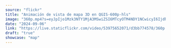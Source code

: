 ```yaml
---
source: "flickr"
title: "Animación de vista de mapa 3D en QGIS-600p-hls"
image: "360p.mp4?s=eyJpIjo1Mzk3NTY1MjA3MSwiZSI6MTcyOTM4NDY1NCwicyI6IjdhZTEzODQ0NTlmMjdiZDU4ZjVmNzgwNThkOTE2MzFhNzU1MmVjNDMiLCJ2IjoxfQ.mp4"
date: "2024-09-06"
link: "https://live.staticflickr.com/video/53975652071/d3bb774578/360p.mp4?s=eyJpIjo1Mzk3NTY1MjA3MSwiZSI6MTcyOTM4NDY1NCwicyI6IjdhZTEzODQ0NTlmMjdiZDU4ZjVmNzgwNThkOTE2MzFhNzU1MmVjNDMiLCJ2IjoxfQ"
draft: "true"
showcase: "map"
---
```


